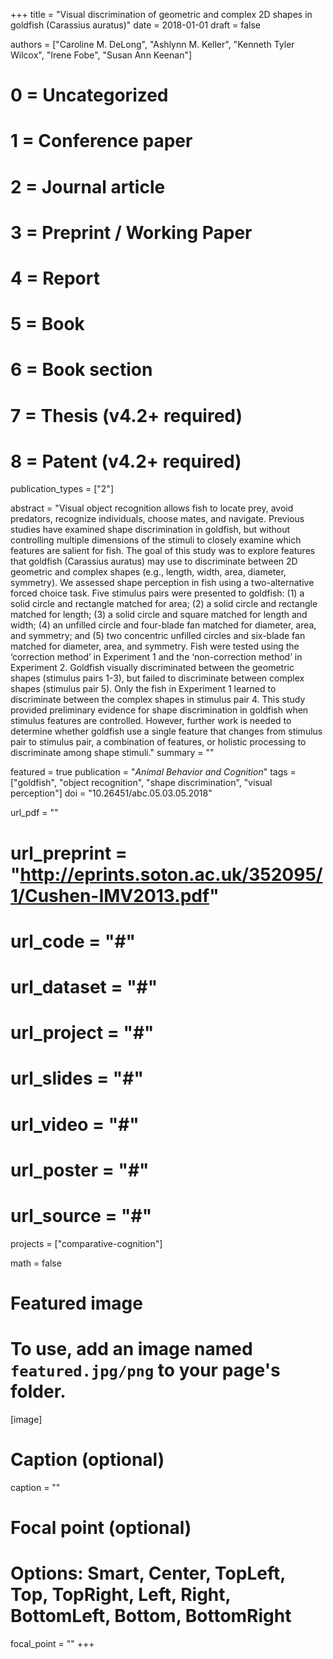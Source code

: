 +++
title = "Visual discrimination of geometric and complex 2D shapes in goldfish (Carassius auratus)"
date = 2018-01-01
draft = false

authors = ["Caroline M. DeLong", "Ashlynn M. Keller", "Kenneth Tyler Wilcox", "Irene Fobe", "Susan Ann Keenan"]

# 0 = Uncategorized
# 1 = Conference paper
# 2 = Journal article
# 3 = Preprint / Working Paper
# 4 = Report
# 5 = Book
# 6 = Book section
# 7 = Thesis (v4.2+ required)
# 8 = Patent (v4.2+ required)
publication_types = ["2"]

abstract = "Visual object recognition allows fish to locate prey, avoid predators, recognize individuals, choose mates, and navigate. Previous studies have examined shape discrimination in goldfish, but without controlling multiple dimensions of the stimuli to closely examine which features are salient for fish. The goal of this study was to explore features that goldfish (Carassius auratus) may use to discriminate between 2D geometric and complex shapes (e.g., length, width, area, diameter, symmetry). We assessed shape perception in fish using a two-alternative forced choice task. Five stimulus pairs were presented to goldfish: (1) a solid circle and rectangle matched for area; (2) a solid circle and rectangle matched for length; (3) a solid circle and square matched for length and width; (4) an unfilled circle and four-blade fan matched for diameter, area, and symmetry; and (5) two concentric unfilled circles and six-blade fan matched for diameter, area, and symmetry. Fish were tested using the ‘correction method’ in Experiment 1 and the ‘non-correction method’ in Experiment 2. Goldfish visually discriminated between the geometric shapes (stimulus pairs 1-3), but failed to discriminate between complex shapes (stimulus pair 5). Only the fish in Experiment 1 learned to discriminate between the complex shapes in stimulus pair 4. This study provided preliminary evidence for shape discrimination in goldfish when stimulus features are controlled. However, further work is needed to determine whether goldfish use a single feature that changes from stimulus pair to stimulus pair, a combination of features, or holistic processing to discriminate among shape stimuli."
summary = ""

featured = true
publication = "*Animal Behavior and Cognition*"
tags = ["goldfish", "object recognition", "shape discrimination", "visual perception"]
doi = "10.26451/abc.05.03.05.2018"

url_pdf = ""
# url_preprint = "http://eprints.soton.ac.uk/352095/1/Cushen-IMV2013.pdf"
# url_code = "#"
# url_dataset = "#"
# url_project = "#"
# url_slides = "#"
# url_video = "#"
# url_poster = "#"
# url_source = "#"

projects = ["comparative-cognition"]

math = false

# Featured image
# To use, add an image named `featured.jpg/png` to your page's folder.
[image]
  # Caption (optional)
  caption = ""

  # Focal point (optional)
  # Options: Smart, Center, TopLeft, Top, TopRight, Left, Right, BottomLeft, Bottom, BottomRight
  focal_point = ""
+++
